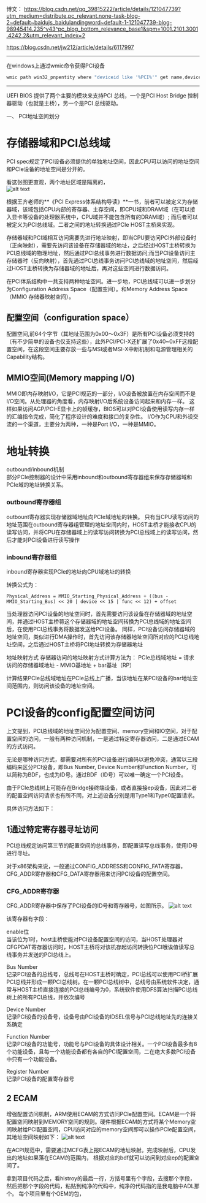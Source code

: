 博文：
https://blog.csdn.net/qq_39815222/article/details/121047739?utm_medium=distribute.pc_relevant.none-task-blog-2~default~baidujs_baidulandingword~default-1-121047739-blog-98945414.235^v43^pc_blog_bottom_relevance_base1&spm=1001.2101.3001.4242.2&utm_relevant_index=2

https://blog.csdn.net/jw212/article/details/6117997


***
在windows上通过wmic命令获得PCI设备

``` c
wmic path win32_pnpentity where "deviceid like '%PCI%'" get name,deviceid
```
***
UEFI BIOS 提供了两个主要的模块来支持PCI 总线，一个是PCI Host Bridge 控制器驱动（也就是主桥），另一个是PCI 总线驱动。 

一、 PCI地址空间划分

# 存储器域和PCI总线域

PCI spec规定了PCI设备必须提供的单独地址空间，因此CPU可以访问的地址空间和PCIe设备的地址空间是分开的。

看这张图更直观，两个地址区域是隔离的，  
![alt text](image.png)

根据王齐老师的**《PCI Express体系结构导读》**一书，前者可以被定义为存储器域，该域包括CPU内部的寄存器、主存空间，即CPU域和DRAM域（在可以接入显卡等设备的处理器系统中，CPU域并不能包含所有的DRAM域）;
而后者可以被定义为PCI总线域。二者之间的地址转换通过PCIe HOST主桥来实现。

存储器域和PCI域相互访问需要先进行地址映射，即当CPU要访问PCI外部设备时（正向映射），需要先访问该设备在存储器域的地址，之后经过HOST主桥转换为PCI总线域的物理地址，然后通过PCI总线事务进行数据访问;而当PCI设备访问主存储器时（反向映射），首先通过PCI总线事务访问PCI总线域的地址空间，然后经过HOST主桥转换为存储器域的地址后，再对这些空间进行数据访问。

在PCI体系结构中一共支持两种地址空间。进一步地，PCI总线域可以进一步划分为Configuration Address Space（配置空间）。和Memory Address Space（MMIO 存储器映射空间）。

## 配置空间（configuration space）
配置空间,前64个字节（其地址范围为0x00～0x3F）是所有PCI设备必须支持的（有不少简单的设备也仅支持这些），此外PCI/PCI-X还扩展了0x40~0xFF这段配置空间，在这段空间主要存放一些与MSI或者MSI-X中断机制和电源管理相关的Capability结构。

## MMIO空间(Memory mapping I/O)
MMIO即内存映射I/O，它是PCI规范的一部分，I/O设备被放置在内存空间而不是I/O空间。从处理器的角度看，内存映射I/O后系统设备访问起来和内存一样。
这样如果访问AGP/PCI-E显卡上的帧缓存，BIOS可以对PCI设备使用读写内存一样的汇编指令完成，简化了程序设计的难度和接口的复杂性。
I/O作为CPU和外设交流的一个渠道，主要分为两种，一种是Port I/O，一种是MMIO。

# 地址转换
outbound/inbound机制  
部分PCIe控制器的设计中采用inbound和outbound寄存器组来保存存储器域和PCIe域的地址转换关系。

### outbound寄存器组  
outbount寄存器实现存储器域地址向PCIe域地址的转换。
只有当CPU读写访问的地址范围在outbound寄存器组管理的地址空间内时，HOST主桥才能接收CPU的读写访问，并将CPU在存储器域上的读写访问转换为PCI总线域上的读写访问，然后才能对PCI设备进行读写操作

### inbound寄存器组
inbound寄存器实现PCIe的地址向CPU域地址的转换

转换公式为：


```
Physical_Address = MMIO_Starting_Physical_Address + ((bus - MMIO_Starting_Bus) << 20 | device << 15 | func << 12) + offset
```

当处理器访问PCI设备的地址空间时，首先需要访问该设备在存储器域的地址空间，并通过HOST主桥蒋这个存储器域的地址空间转换为PCI总线域的地址空间后，在使用PCI总线事务将数据发送给PCI设备。
同样，PCI设备访问存储器域的地址空间，类似进行DMA操作时，首先访问该存储器地址空间所对应的PCI总线地址空间，之后通过HOST主桥将PCI地址转换为存储器地址
    
地址映射方式
存储器访问的地址映射方式计算方法为：
PCIe总线域地址 = 请求访问的存储器域地址 - MMIO基地址 + bar基址（RP）

计算结果PCIe总线域地址在PCIe总线上广播，当该地址在某PCI设备的bar地址空间范围内，则访问该设备的地址空间。

# PCI设备的config配置空间访问
上文提到，PCI总线域的地址空间分为配置空间、memory空间和IO空间，对于配置空间的访问，一般有两种访问机制，一是通过特定寄存器访问，二是通过ECAM的方式访问。

无论是哪种访问方式，都需要对所有的PCI设备进行编码以避免冲突，通常以三段编码来区分PCI设备，即Bus Number, Device Number和Function Number，可以简称为BDF，也成为ID号。通过BDF（ID号）可以唯一确定一个PCI设备。


由于PCIe总线树上可能存在Bridge接终端设备，或者直接接ep设备，因此对二者的配置空间访问请求也有所不同，对上述设备分别是用Type1和Type0配置请求。

具体访问方法如下：
## 1通过特定寄存器寻址访问
PCI总线规定访问第三节的配置空间的总线事务，即配置读写总线事务，使用ID号进行寻址。

对于x86架构来说，一般通过CONFIG_ADDRESS和CONFIG_FATA寄存器，CFG_ADDR寄存器和CFG_DATA寄存器用来访问PCI设备的配置空间。

### CFG_ADDR寄存器
CFG_ADDR寄存器中保存了PCI设备的ID号和寄存器号，如图所示。
![alt text](image-1.png)

该寄存器有字段：

enable位  
当该位为1时，host主桥使能对PCI设备配置空间的访问，当HOST处理器对CFGPDAT寄存器访问时，HOST主桥将对该机存起访问转换位PCI哦诶值读写总线事务并发送的PCI总线上。

Bus Number  
记录PCI设备的总线号，总线号在HOST主桥时确定，PCI总线可以使用PCI桥扩展PCI总线并形成一颗PCI总线树。在一颗PCI总线树中，总线号由系统软件决定，通常与HOST主桥直接连接的PCI总线编号为0，系统软件使用DFS算法扫描PCI总线树上的所有PCI总线，并依次编号

Device Number  
记录PCI设备的设备号，设备号由PCI设备的IDSEL信号与PCI总线地址先的连接关系确定

Function Number  
记录PCI设备的功能号，功能号与PCI设备的具体设计相关。一个PCI设备最多有8个功能设备，且每一个功能设备都有各自的PCI配置空间，二在绝大多数PCI设备中只有一个功能设备。

Register Number  
记录PCI设备的配置寄存器号

## 2 ECAM
增强配置访问机制，ARM使用ECAM的方式访问PCIe配置空间。ECAM是一个将配置空间映射到MEMORY空间的规则。硬件根据ECAM的方式将某个Memory空间映射给PCI配置空间，CPU访问对应的memory空间即可以操作PCIe配置空间，其地址空间映射如下：
![alt text](image-2.png)

在ACPI规范中，需要通过MCFG表上报ECAM的地址映射。完成映射后，CPU发出的地址如果落在ECAM的范围内， 根据对应的bdf就可以访问到对应ep的配置空间了。



拿到项目代码之后，看histroy的最后一行，方括号里有个字段，去搜那个字段，然后把那个字段的代码，粘贴到纯净的代码中，纯净的代码指的是我电脑中ADL那个。
每个项目里有个OEM的包，



 

